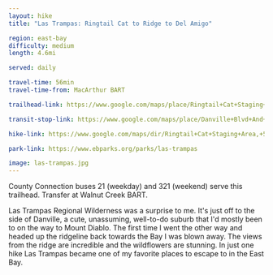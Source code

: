 ```yaml
---
layout: hike
title: "Las Trampas: Ringtail Cat to Ridge to Del Amigo"

region: east-bay
difficulty: medium
length: 4.6mi

served: daily

travel-time: 56min
travel-time-from: MacArthur BART

trailhead-link: https://www.google.com/maps/place/Ringtail+Cat+Staging+Area/@37.8385082,-122.0371783,16z/data=!4m6!3m5!1s0x808f8b0c747dcacf:0x35317ef68b6c42f7!8m2!3d37.8368145!4d-122.0323545!16s%2Fg%2F11b6gqx1z9!5m1!1e4

transit-stop-link: https://www.google.com/maps/place/Danville+Blvd+And+Hemme+Ave/@37.8413251,-122.0260873,19z/data=!4m6!3m5!1s0x808f8b11bdb057a5:0x540de42aaabce262!8m2!3d37.841345!4d-122.025019!16s%2Fg%2F11h523xt7d!5m1!1e4

hike-link: https://www.google.com/maps/dir/Ringtail+Cat+Staging+Area,+560+Hemme+Ave,+Alamo,+CA+94507/Las+Trampas+Ridge+Trail,+California/Las+Trampas+-+Del+Amigo+Trail+Entrance/@37.8255865,-122.041451,15z/data=!4m20!4m19!1m5!1m1!1s0x808f8b0c747dcacf:0x35317ef68b6c42f7!2m2!1d-122.0323545!2d37.8368145!1m5!1m1!1s0x808f8bb9b706bd7f:0x1d7941366248fa97!2m2!1d-122.0516494!2d37.8251128!1m5!1m1!1s0x808f8b6109523001:0x5676972dbecb168f!2m2!1d-122.0195996!2d37.8205437!3e2!5m1!1e4

park-link: https://www.ebparks.org/parks/las-trampas

image: las-trampas.jpg
---
```


County Connection buses 21 (weekday) and 321 (weekend) serve this trailhead. Transfer at Walnut Creek BART.

Las Trampas Regional Wilderness was a surprise to me. It's just off to the side of Danville, a cute, unassuming, well-to-do suburb that I'd mostly been to on the way to Mount Diablo. The first time I went the other way and headed up the ridgeline back towards the Bay I was blown away. The views from the ridge are incredible and the wildflowers are stunning. In just one hike Las Trampas became one of my favorite places to escape to in the East Bay.